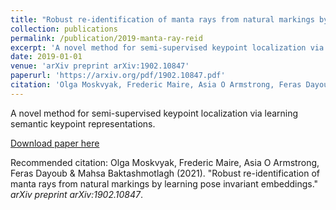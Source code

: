 ```yaml
---
title: "Robust re-identification of manta rays from natural markings by learning pose invariant embeddings"
collection: publications
permalink: /publication/2019-manta-ray-reid
excerpt: 'A novel method for semi-supervised keypoint localization via learning semantic keypoint representations.'
date: 2019-01-01
venue: 'arXiv preprint arXiv:1902.10847'
paperurl: 'https://arxiv.org/pdf/1902.10847.pdf'
citation: 'Olga Moskvyak, Frederic Maire, Asia O Armstrong, Feras Dayoub & Mahsa Baktashmotlagh (2021). &quot;Robust re-identification of manta rays from natural markings by learning pose invariant embeddings.&quot; <i>arXiv preprint arXiv:1902.10847</i>.'
---
```

A novel method for semi-supervised keypoint localization via learning semantic keypoint representations.

[Download paper here](http://olgamoskvyak.github.io/files/paper2.pdf)

Recommended citation: Olga Moskvyak, Frederic Maire, Asia O Armstrong, Feras Dayoub & Mahsa Baktashmotlagh (2021). &quot;Robust re-identification of manta rays from natural markings by learning pose invariant embeddings.&quot; <i>arXiv preprint arXiv:1902.10847</i>.
